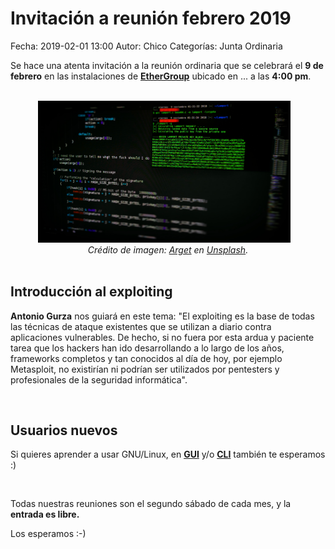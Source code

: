 Invitación a reunión febrero 2019
==================================

Fecha: 2019-02-01 13:00
Autor:  Chico
Categorías: Junta Ordinaria

Se hace una atenta invitación a la reunión ordinaria que se celebrará el __9 de febrero__ en las instalaciones de __[EtherGroup](http://ethergroup.mx/)__ ubicado en ... a las __4:00 pm__.

<br />

<center>
<a class="img-responsive" href="2019-02-01-invitacion-reunion-febrero/arget-1140288-unsplash.jpg">
<img class="img-responsive" style="width:80%;height:auto;margin-right:12px;" src="2019-02-01-invitacion-reunion-febrero/arget-1140288-unsplash.jpg" alt="exploit" width="425" height="350"></a>
</center>

<!-- break -->

<center>
<i>Crédito de imagen: <a href="https://unsplash.com/photos/zvHhKiVuR9M">Arget</a> en <a href="https://unsplash.com/">Unsplash</a>.</i>
</center>

<br />

## Introducción al exploiting

__Antonio Gurza__ nos guiará en este tema: "El exploiting es la base de todas las técnicas de ataque existentes que se utilizan a diario contra aplicaciones vulnerables. De hecho, si no fuera por esta ardua y paciente tarea que los hackers han ido desarrollando a lo largo de los años, frameworks completos y tan conocidos al día de hoy, por ejemplo Metasploit, no existirían ni podrían ser utilizados por pentesters y profesionales de la seguridad informática".

<br />

## Usuarios nuevos

Si quieres aprender a usar GNU/Linux, en __[GUI](https://es.wikipedia.org/wiki/Interfaz_gr%C3%A1fica_de_usuario)__ y/o __[CLI](https://es.wikipedia.org/wiki/L%C3%ADnea_de_comandos)__ también te esperamos :) 

<br />

Todas nuestras reuniones son el segundo sábado de cada mes, y la __entrada es libre.__

Los esperamos :-)
